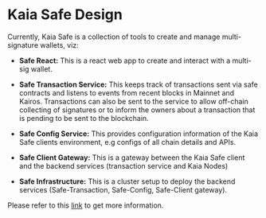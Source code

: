 # Kaia Safe Design

Currently, Kaia Safe is a collection of tools to create and manage multi-signature wallets, viz:

* **Safe React:** This is a react web app to create and interact with a multi-sig wallet.

* **Safe Transaction Service:** This keeps track of transactions sent via safe contracts and listens to events from recent blocks in Mainnet and Kairos. Transactions can also be sent to the service to allow off-chain collecting of signatures or to inform the owners about a transaction that is pending to be sent to the blockchain.

* **Safe Config Service:** This provides configuration information of the Kaia Safe clients environment, e.g configs of all chain details and APIs.

* **Safe Client Gateway:** This is a gateway between the Kaia Safe client and the backend services (transaction service and Kaia Nodes)

* **Safe Infrastructure:** This is a  cluster setup to deploy the backend services (Safe-Transaction, Safe-Config, Safe-Client gateway). 

Please refer to this [link](https://github.com/kaiachain/kaia-safe-infrastructure) to get more information.